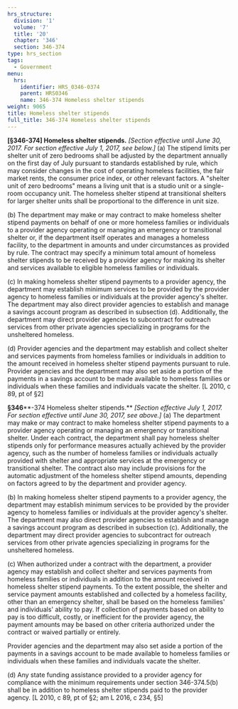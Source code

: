 ```yaml
---
hrs_structure:
  division: '1'
  volume: '7'
  title: '20'
  chapter: '346'
  section: 346-374
type: hrs_section
tags:
  - Government
menu:
  hrs:
    identifier: HRS_0346-0374
    parent: HRS0346
    name: 346-374 Homeless shelter stipends
weight: 9065
title: Homeless shelter stipends
full_title: 346-374 Homeless shelter stipends
---
```

**[§****346****-374] Homeless shelter stipends.** _[Section effective until June 30, 2017\. For section effective July 1, 2017, see below.]_ (a) The stipend limits per shelter unit of zero bedrooms shall be adjusted by the department annually on the first day of July pursuant to standards established by rule, which may consider changes in the cost of operating homeless facilities, the fair market rents, the consumer price index, or other relevant factors. A "shelter unit of zero bedrooms" means a living unit that is a studio unit or a single-room occupancy unit. The homeless shelter stipend at transitional shelters for larger shelter units shall be proportional to the difference in unit size.

(b) The department may make or may contract to make homeless shelter stipend payments on behalf of one or more homeless families or individuals to a provider agency operating or managing an emergency or transitional shelter or, if the department itself operates and manages a homeless facility, to the department in amounts and under circumstances as provided by rule. The contract may specify a minimum total amount of homeless shelter stipends to be received by a provider agency for making its shelter and services available to eligible homeless families or individuals.

(c) In making homeless shelter stipend payments to a provider agency, the department may establish minimum services to be provided by the provider agency to homeless families or individuals at the provider agency's shelter. The department may also direct provider agencies to establish and manage a savings account program as described in subsection (d). Additionally, the department may direct provider agencies to subcontract for outreach services from other private agencies specializing in programs for the unsheltered homeless.

(d) Provider agencies and the department may establish and collect shelter and services payments from homeless families or individuals in addition to the amount received in homeless shelter stipend payments pursuant to rule. Provider agencies and the department may also set aside a portion of the payments in a savings account to be made available to homeless families or individuals when these families and individuals vacate the shelter. [L 2010, c 89, pt of §2]

**§346****-374 Homeless shelter stipends.** _[Section effective July 1, 2017\. For section effective until June 30, 2017, see above.]_ (a) The department may make or may contract to make homeless shelter stipend payments to a provider agency operating or managing an emergency or transitional shelter. Under each contract, the department shall pay homeless shelter stipends only for performance measures actually achieved by the provider agency, such as the number of homeless families or individuals actually provided with shelter and appropriate services at the emergency or transitional shelter. The contract also may include provisions for the automatic adjustment of the homeless shelter stipend amounts, depending on factors agreed to by the department and provider agency.

(b) In making homeless shelter stipend payments to a provider agency, the department may establish minimum services to be provided by the provider agency to homeless families or individuals at the provider agency's shelter. The department may also direct provider agencies to establish and manage a savings account program as described in subsection (c). Additionally, the department may direct provider agencies to subcontract for outreach services from other private agencies specializing in programs for the unsheltered homeless.

(c) When authorized under a contract with the department, a provider agency may establish and collect shelter and services payments from homeless families or individuals in addition to the amount received in homeless shelter stipend payments. To the extent possible, the shelter and service payment amounts established and collected by a homeless facility, other than an emergency shelter, shall be based on the homeless families' and individuals' ability to pay. If collection of payments based on ability to pay is too difficult, costly, or inefficient for the provider agency, the payment amounts may be based on other criteria authorized under the contract or waived partially or entirely.

Provider agencies and the department may also set aside a portion of the payments in a savings account to be made available to homeless families or individuals when these families and individuals vacate the shelter.

(d) Any state funding assistance provided to a provider agency for compliance with the minimum requirements under section 346-374.5(b) shall be in addition to homeless shelter stipends paid to the provider agency. [L 2010, c 89, pt of §2; am L 2016, c 234, §5]